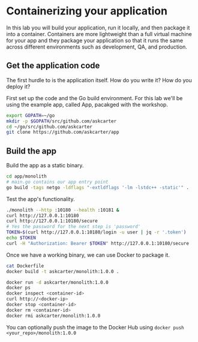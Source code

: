 # Containerizing your application

In this lab you will build your application, run it locally, and then package it into a container. Containers are more lightweight than a full virtual machine for your app and they package your application so that it runs the same across different environments such as development, QA, and production.

## Get the application code

The first hurdle to is the application itself.  How do you write it?  How do you deploy it?

First set up the code and the Go build environment. For this lab we'll be using the example app, called App, pacakged with the workshop.
```bash
export GOPATH=~/go
mkdir -p $GOPATH/src/github.com/askcarter
cd ~/go/src/github.com/askcarter
git clone https://github.com/askcarter/app
```

## Build the app

Build the app as a static binary.
```bash
cd app/monolith
# main.go contains our app entry point
go build -tags netgo -ldflags "-extldflags '-lm -lstdc++ -static'" .
```

Test the app's functionality.
```bash
./monolith --http :10180 --health :10181 &
curl http://127.0.0.1:10180
curl http://127.0.0.1:10180/secure
# Yes the password for the next step is 'password'
TOKEN=$(curl http://127.0.0.1:10180/login -u user | jq -r '.token')
echo $TOKEN
curl -H "Authorization: Bearer $TOKEN" http://127.0.0.1:10180/secure
```

Once we have a working binary, we can use Docker to package it. 
```bash
cat Dockerfile
docker build -t askcarter/monolith:1.0.0 .

docker run -d askcarter/monolith:1.0.0
docker ps
docker inspect <container-id>
curl http://<docker-ip>
docker stop <container-id>
docker rm <container-id>
docker rmi askcarter/monolith:1.0.0
```

You can optionally push the image to the Docker Hub using `docker push <your_repo>/monolith:1.0.0`

